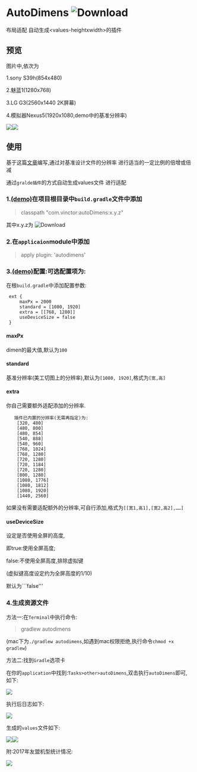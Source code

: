 # AutoDimens  ![Download](https://api.bintray.com/packages/xcht1209/maven/autoDimens/images/download.svg)
布局适配  自动生成&lt;values-heightxwidth>的插件

## 预览
图片中,依次为

1.sony S39h(854x480)

2.魅蓝1(1280x768)

3.LG G3(2560x1440  2K屏幕)

4.模拟器Nexus5(1920x1080,demo中的基准分辨率)

![](screenshot/multi.jpg)![](screenshot/nexus5.jpg)

## 使用

基于这篇[文章](http://blog.csdn.net/lmj623565791/article/details/45460089)编写,通过对基准设计文件的分辨率 进行适当的一定比例的倍增或倍减

通过```gralde插件```的方式自动生成values文件 进行适配

### 1.[(demo)](https://github.com/Vinctor/AutoDimens/blob/master/build.gradle)在项目根目录中```build.gradle```文件中添加

>classpath "com.vinctor:autoDimens:x.y.z"

其中x.y.z为 ![Download](https://api.bintray.com/packages/xcht1209/maven/autoDimens/images/download.svg)
 
### 2.在```applicaion```module中添加

>apply plugin: 'autodimens'

### 3.[(demo)](https://github.com/Vinctor/AutoDimens/blob/master/app/build.gradle)配置:可选配置项为:
在根```build.gradle```中添加配置参数:

     ext {
         maxPx = 2000
         standard = [1080, 1920]
         extra = [[768, 1280]]
         useDeviceSize = false
     }
#### maxPx

dimen的最大值,默认为```100```

#### standard

基准分辨率(美工切图上的分辨率),默认为```[1080, 1920]```,格式为```[宽,高]```

#### extra

你自己需要额外适配添加的分辨率.

       插件已内置的分辨率(无需再指定)为:
        [320, 480]
        [480, 800]
        [480, 854]
        [540, 888]
        [540, 960]
        [768, 1024]
        [768, 1280]
        [720, 1280]
        [720, 1184]
        [720, 1280]
        [800, 1280]
        [1080, 1776]
        [1080, 1812]
        [1080, 1920]
        [1440, 2560]
        
 如果没有需要适配额外的分辨率,可自行添加,格式为```[[宽1,高1],[宽2,高2],……]```

#### useDeviceSize
设定是否使用全屏的高度,

即true:使用全屏高度;

false:不使用全屏高度,排除虚拟键

(虚拟键高度设定约为全屏高度的1/10) 

默认为```false'''

### 4.生成资源文件

方法一:在```Terminal```中执行命令:

>gradlew autodimens

(mac下为```./gradlew autodimens```,如遇到mac权限拒绝,执行命令```chmod +x gradlew```)

方法二:找到```Gradle```选项卡

在你的```application```中找到:```Tasks>other>autoDimens```,双击执行```autoDimens```即可, 如下:

![](screenshot/gradle.png)

执行后日志如下:

![](screenshot/build.jpg)

生成的```values```文件如下:

![](screenshot/befor.png)![](screenshot/after.png)



附:2017年友盟机型统计情况:


![](files/umeng.png)
